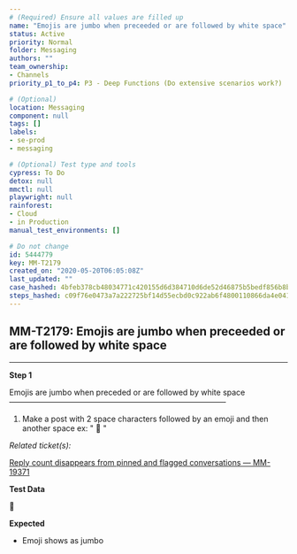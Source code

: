```yaml
---
# (Required) Ensure all values are filled up
name: "Emojis are jumbo when preceeded or are followed by white space"
status: Active
priority: Normal
folder: Messaging
authors: ""
team_ownership: 
- Channels
priority_p1_to_p4: P3 - Deep Functions (Do extensive scenarios work?)

# (Optional)
location: Messaging
component: null
tags: []
labels: 
- se-prod
- messaging

# (Optional) Test type and tools
cypress: To Do
detox: null
mmctl: null
playwright: null
rainforest: 
- Cloud
- in Production
manual_test_environments: []

# Do not change
id: 5444779
key: MM-T2179
created_on: "2020-05-20T06:05:08Z"
last_updated: ""
case_hashed: 4bfeb378cb48034771c420155d6d384710d6de52d46875b5bedf856b8bcd5fee694c145ca0187c4869f49fe8cc043d32
steps_hashed: c09f76e0473a7a222725bf14d55ecbd0c922ab6f4800110866da4e0411b2958f85f91c6429fdc62a625d7bb114bb1e5d
---
```


<!-- (Auto-generated) Based on frontmatter's "key" and "name" -->

## MM-T2179: Emojis are jumbo when preceeded or are followed by white space

---

**Step 1**

Emojis are jumbo when preceded or are followed by white space\
————————————————————————————

1. Make a post with 2 space characters followed by an emoji and then another space ex: " :taco: "

_Related ticket(s):_

[Reply count disappears from pinned and flagged conversations — MM-19371](https://mattermost.atlassian.net/browse/MM-19371)

**Test Data**

:taco:

**Expected**

- Emoji shows as jumbo

